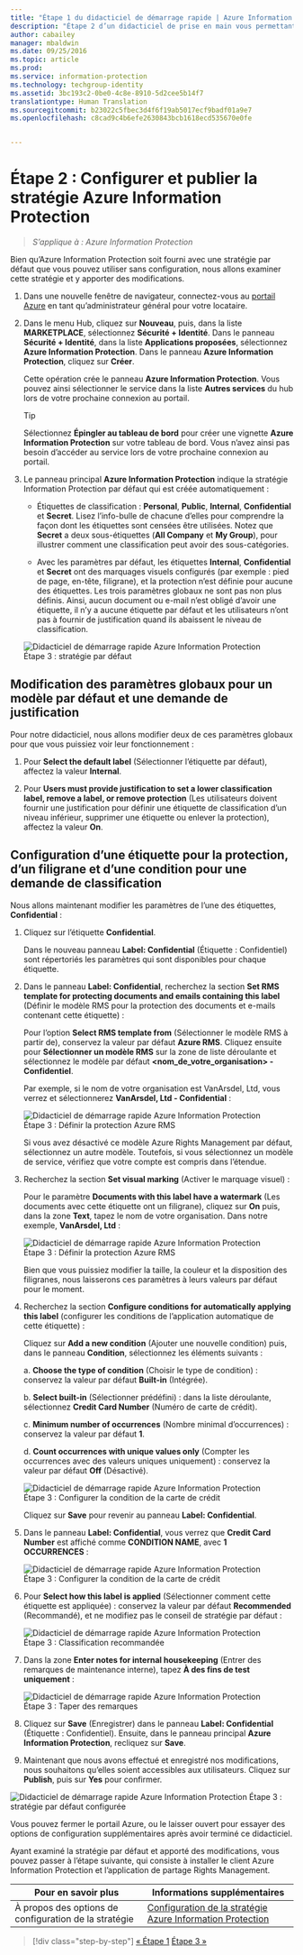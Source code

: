```yaml
---
title: "Étape 1 du didacticiel de démarrage rapide | Azure Information Protection"
description: "Étape 2 d’un didacticiel de prise en main vous permettant de tester rapidement Microsoft Azure Information Protection dans votre organisation en environ 30 minutes."
author: cabailey
manager: mbaldwin
ms.date: 09/25/2016
ms.topic: article
ms.prod: 
ms.service: information-protection
ms.technology: techgroup-identity
ms.assetid: 3bc193c2-0be0-4c8e-8910-5d2cee5b14f7
translationtype: Human Translation
ms.sourcegitcommit: b23022c5fbec3d4f6f19ab5017ecf9badf01a9e7
ms.openlocfilehash: c8cad9c4b6efe2630843bcb1618ecd535670e0fe


---
```


# Étape 2 : Configurer et publier la stratégie Azure Information Protection

>*S’applique à : Azure Information Protection*

Bien qu’Azure Information Protection soit fourni avec une stratégie par défaut que vous pouvez utiliser sans configuration, nous allons examiner cette stratégie et y apporter des modifications.

1. Dans une nouvelle fenêtre de navigateur, connectez-vous au [portail Azure](https://portal.azure.com) en tant qu’administrateur général pour votre locataire.

2. Dans le menu Hub, cliquez sur **Nouveau**, puis, dans la liste **MARKETPLACE**, sélectionnez **Sécurité + Identité**. Dans le panneau **Sécurité + Identité**, dans la liste **Applications proposées**, sélectionnez **Azure Information Protection**. Dans le panneau **Azure Information Protection**, cliquez sur **Créer**.

    Cette opération crée le panneau **Azure Information Protection**. Vous pouvez ainsi sélectionner le service dans la liste **Autres services** du hub lors de votre prochaine connexion au portail. 

    > [!TIP] 
    > Sélectionnez **Épingler au tableau de bord** pour créer une vignette **Azure Information Protection** sur votre tableau de bord. Vous n’avez ainsi pas besoin d’accéder au service lors de votre prochaine connexion au portail.

3.  Le panneau principal **Azure Information Protection** indique la stratégie Information Protection par défaut qui est créée automatiquement :
    
    - Étiquettes de classification : **Personal**, **Public**, **Internal**, **Confidential** et **Secret**. Lisez l’info-bulle de chacune d’elles pour comprendre la façon dont les étiquettes sont censées être utilisées. Notez que **Secret** a deux sous-étiquettes (**All Company** et **My Group**), pour illustrer comment une classification peut avoir des sous-catégories.

    - Avec les paramètres par défaut, les étiquettes **Internal**, **Confidential** et **Secret** ont des marquages visuels configurés (par exemple : pied de page, en-tête, filigrane), et la protection n’est définie pour aucune des étiquettes. Les trois paramètres globaux ne sont pas non plus définis. Ainsi, aucun document ou e-mail n’est obligé d’avoir une étiquette, il n’y a aucune étiquette par défaut et les utilisateurs n’ont pas à fournir de justification quand ils abaissent le niveau de classification.

    ![Didacticiel de démarrage rapide Azure Information Protection Étape 3 : stratégie par défaut](../media/info-protect-policy.png)

## Modification des paramètres globaux pour un modèle par défaut et une demande de justification

Pour notre didacticiel, nous allons modifier deux de ces paramètres globaux pour que vous puissiez voir leur fonctionnement :

1. Pour **Select the default label** (Sélectionner l’étiquette par défaut), affectez la valeur **Internal**.

2. Pour **Users must provide justification to set a lower classification label, remove a label, or remove protection** (Les utilisateurs doivent fournir une justification pour définir une étiquette de classification d’un niveau inférieur, supprimer une étiquette ou enlever la protection), affectez la valeur **On**.

## Configuration d’une étiquette pour la protection, d’un filigrane et d’une condition pour une demande de classification

Nous allons maintenant modifier les paramètres de l’une des étiquettes, **Confidential** :

1. Cliquez sur l’étiquette **Confidential**. 
    
    Dans le nouveau panneau **Label: Confidential** (Étiquette : Confidentiel) sont répertoriés les paramètres qui sont disponibles pour chaque étiquette. 

2. Dans le panneau **Label: Confidential**, recherchez la section **Set RMS template for protecting documents and emails containing this label** (Définir le modèle RMS pour la protection des documents et e-mails contenant cette étiquette) :
    
    Pour l’option **Select RMS template from** (Sélectionner le modèle RMS à partir de), conservez la valeur par défaut **Azure RMS**. Cliquez ensuite pour **Sélectionner un modèle RMS** sur la zone de liste déroulante et sélectionnez le modèle par défaut **\<nom_de_votre_organisation> - Confidentiel**. 
    
    Par exemple, si le nom de votre organisation est VanArsdel, Ltd, vous verrez et sélectionnerez **VanArsdel, Ltd - Confidential** : 
    
    ![Didacticiel de démarrage rapide Azure Information Protection Étape 3 : Définir la protection Azure RMS](../media/step2-select-rms-template.png)
    
    Si vous avez désactivé ce modèle Azure Rights Management par défaut, sélectionnez un autre modèle. Toutefois, si vous sélectionnez un modèle de service, vérifiez que votre compte est compris dans l’étendue.
    
3. Recherchez la section **Set visual marking** (Activer le marquage visuel) :
    
    Pour le paramètre **Documents with this label have a watermark** (Les documents avec cette étiquette ont un filigrane), cliquez sur **On** puis, dans la zone **Text**, tapez le nom de votre organisation. Dans notre exemple, **VanArsdel, Ltd** : 
    
    ![Didacticiel de démarrage rapide Azure Information Protection Étape 3 : Définir la protection Azure RMS](../media/step2-configure-watermark.png)
    
    Bien que vous puissiez modifier la taille, la couleur et la disposition des filigranes, nous laisserons ces paramètres à leurs valeurs par défaut pour le moment.
    
4. Recherchez la section **Configure conditions for automatically applying this label** (configurer les conditions de l’application automatique de cette étiquette) :
    
    Cliquez sur **Add a new condition** (Ajouter une nouvelle condition) puis, dans le panneau **Condition**, sélectionnez les éléments suivants :
    
    a. **Choose the type of condition** (Choisir le type de condition) : conservez la valeur par défaut **Built-in** (Intégrée).
    
    b. **Select built-in** (Sélectionner prédéfini) : dans la liste déroulante, sélectionnez **Credit Card Number** (Numéro de carte de crédit).
    
    c. **Minimum number of occurrences** (Nombre minimal d’occurrences) : conservez la valeur par défaut **1**.
    
    d. **Count occurrences with unique values only** (Compter les occurrences avec des valeurs uniques uniquement) : conservez la valeur par défaut **Off** (Désactivé).
    
    ![Didacticiel de démarrage rapide Azure Information Protection Étape 3 : Configurer la condition de la carte de crédit](../media/step2-configure-condition.png)
    
    Cliquez sur **Save** pour revenir au panneau **Label: Confidential**.

5. Dans le panneau **Label: Confidential**, vous verrez que **Credit Card Number** est affiché comme **CONDITION NAME**, avec **1** **OCCURRENCES** :
    
    ![Didacticiel de démarrage rapide Azure Information Protection Étape 3 : Configurer la condition de la carte de crédit](../media/step2-see-condition.png)

6. Pour **Select how this label is applied** (Sélectionner comment cette étiquette est appliquée) : conservez la valeur par défaut **Recommended** (Recommandé), et ne modifiez pas le conseil de stratégie par défaut :
    
    ![Didacticiel de démarrage rapide Azure Information Protection Étape 3 : Classification recommandée](../media/step2-keep-recommended.png)

7. Dans la zone **Enter notes for internal housekeeping** (Entrer des remarques de maintenance interne), tapez **À des fins de test uniquement** :
    
    ![Didacticiel de démarrage rapide Azure Information Protection Étape 3 : Taper des remarques](../media/step2-type-notes.png)

8. Cliquez sur **Save** (Enregistrer) dans le panneau **Label: Confidential** (Étiquette : Confidentiel). Ensuite, dans le panneau principal **Azure Information Protection**, recliquez sur **Save**.

9. Maintenant que nous avons effectué et enregistré nos modifications, nous souhaitons qu’elles soient accessibles aux utilisateurs. Cliquez sur **Publish**, puis sur **Yes** pour confirmer.

![Didacticiel de démarrage rapide Azure Information Protection Étape 3 : stratégie par défaut configurée](../media/info-protect-policy-configured.png)

Vous pouvez fermer le portail Azure, ou le laisser ouvert pour essayer des options de configuration supplémentaires après avoir terminé ce didacticiel.

Ayant examiné la stratégie par défaut et apporté des modifications, vous pouvez passer à l’étape suivante, qui consiste à installer le client Azure Information Protection et l’application de partage Rights Management.

|Pour en savoir plus|Informations supplémentaires|
|--------------------------------|--------------------------|
|À propos des options de configuration de la stratégie|[Configuration de la stratégie Azure Information Protection](../deploy-use/configure-policy.md)|


>[!div class="step-by-step"]
[&#171; Étape 1](infoprotect-tutorial-step1.md)
[Étape 3 &#187;](infoprotect-tutorial-step3.md)


<!--HONumber=Sep16_HO4-->


